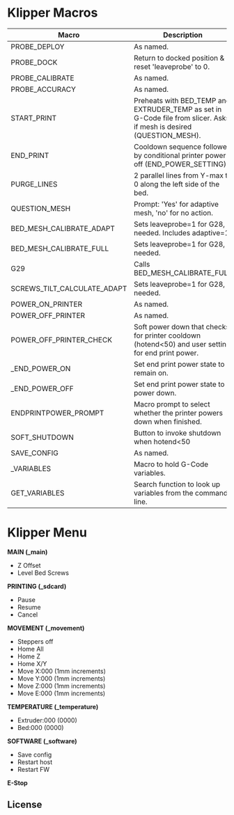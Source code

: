 
# Klipper Macros
| Macro |Description |
|--|--|
|PROBE_DEPLOY|As named.|
|PROBE_DOCK|Return to docked position & reset 'leaveprobe' to 0.|
|PROBE_CALIBRATE|As named.|
|PROBE_ACCURACY|As named.|
|START_PRINT|Preheats with BED_TEMP and EXTRUDER_TEMP as set in G-Code file from slicer.  Asks if mesh is desired (QUESTION_MESH).|
|END_PRINT|Cooldown sequence followed by conditional printer power off (END_POWER_SETTING)|
|PURGE_LINES|2 parallel lines from Y-max to 0 along the left side of the bed.|
|QUESTION_MESH|Prompt: 'Yes' for adaptive mesh, 'no' for no action.|
|BED_MESH_CALIBRATE_ADAPT|Sets leaveprobe=1 for G28, if needed.  Includes adaptive=1.|
|BED_MESH_CALIBRATE_FULL|Sets leaveprobe=1 for G28, if needed.|
|G29|Calls BED_MESH_CALIBRATE_FULL|
|SCREWS_TILT_CALCULATE_ADAPT|Sets leaveprobe=1 for G28, if needed.|
|POWER_ON_PRINTER|As named.|
|POWER_OFF_PRINTER|As named.|
|POWER_OFF_PRINTER_CHECK|Soft power down that checks for printer cooldown (hotend<50) and user setting for end print power.|
|_END_POWER_ON|Set end print power state to remain on.|
|_END_POWER_OFF|Set end print power state to power down.|
|ENDPRINTPOWER_PROMPT|Macro prompt to select whether the printer powers down when finished.|
|SOFT_SHUTDOWN|Button to invoke shutdown when hotend<50|
|SAVE_CONFIG |As named.|
|_VARIABLES|Macro to hold G-Code variables.|
|GET_VARIABLES|Search function to look up variables from the command line.|

# Klipper Menu
**MAIN (_main)**
 - Z Offset
 - Level Bed Screws

**PRINTING (_sdcard)**
 - Pause
 - Resume
 - Cancel
 
**MOVEMENT (_movement)**
- Steppers off
- Home All
 - Home Z
 - Home X/Y  
 - Move X:000 (1mm increments)
 - Move Y:000 (1mm increments)
 - Move Z:000 (1mm increments)
 - Move E:000 (1mm increments)
 
**TEMPERATURE (_temperature)**
 - Extruder:000 (0000)
 - Bed:000 (0000)

**SOFTWARE (_software)**
 - Save config
 - Restart host
 - Restart FW
 
**E-Stop**
## License
